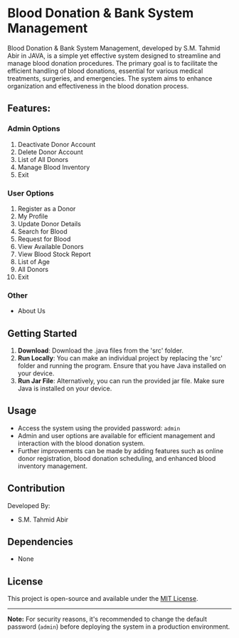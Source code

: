 # Blood Donation & Bank System Management

Blood Donation & Bank System Management, developed by S.M. Tahmid Abir in JAVA, is a simple yet effective system designed to streamline and manage blood donation procedures. The primary goal is to facilitate the efficient handling of blood donations, essential for various medical treatments, surgeries, and emergencies. The system aims to enhance organization and effectiveness in the blood donation process.

## Features:

### Admin Options
1. Deactivate Donor Account
2. Delete Donor Account
3. List of All Donors
4. Manage Blood Inventory
5. Exit

### User Options
1. Register as a Donor
2. My Profile
3. Update Donor Details
4. Search for Blood
5. Request for Blood
6. View Available Donors
7. View Blood Stock Report
8. List of Age
9. All Donors
10. Exit

### Other
- About Us

## Getting Started

1. **Download**: Download the .java files from the 'src' folder.
2. **Run Locally**: You can make an individual project by replacing the 'src' folder and running the program. Ensure that you have Java installed on your device.
3. **Run Jar File**: Alternatively, you can run the provided jar file. Make sure Java is installed on your device.

## Usage

- Access the system using the provided password: `admin`
- Admin and user options are available for efficient management and interaction with the blood donation system.
- Further improvements can be made by adding features such as online donor registration, blood donation scheduling, and enhanced blood inventory management.

## Contribution

Developed By:
- S.M. Tahmid Abir

## Dependencies

- None

## License

This project is open-source and available under the [MIT License](LICENSE).

---

**Note:** For security reasons, it's recommended to change the default password (`admin`) before deploying the system in a production environment.

